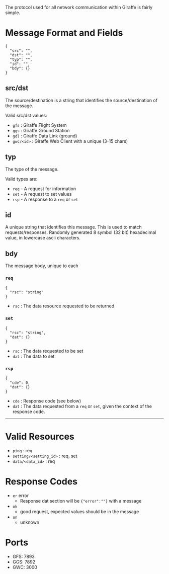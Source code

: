 The protocol used for all network communication within Giraffe is fairly
simple.

# Message Format and Fields
```jsonc
{
  "src": "",
  "dst": "",
  "typ": "",
  "id": "",
  "bdy": {}
}
```
## src/dst
The source/destination is a string that identifies the source/destination of 
the message.

Valid src/dst values:
- `gfs` : Giraffe Flight System
- `ggs` : Giraffe Ground Station
- `gdl` : Giraffe Data Link (ground)
- `gwc/<id>` : Giraffe Web Client with a unique <id> (3-15 chars)

## typ
The type of the message.

Valid types are:
- `req` - A request for information
- `set` - A request to set values
- `rsp` - A response to a `req` or `set`

## id
A unique string that identifies this message. This is used to match 
requests/responses. Randomly generated 8 symbol (32 bit) hexadecimal value,
in lowercase ascii characters.

## bdy
The message body, unique to each 
### `req`
```jsonc
{
  "rsc": "string"
}
```
- `rsc` : The data resource requested to be returned

### `set`
```jsonc
{
  "rsc": "string",
  "dat": {}
}
```
- `rsc` : The data requested to be set
- `dat` : The data to set

### `rsp`
```jsonc
{
  "cde": 0,
  "dat": {}
}
```
- `cde` : Response code (see below)
- `dat` : The data requested from a `req` or `set`, given the context of the
          response code.

***

# Valid Resources
- `ping` : req
- `setting/<setting_id>` : req, set
- `data/<data_id>` : req

# Response Codes
- `er` error
  - Response dat section will be `{"error":""}` with a message
- `ok` 
  - good request, expected values should be in the message
- `un`
  - unknown

# Ports
- GFS: 7893
- GGS: 7892
- GWC: 3000
